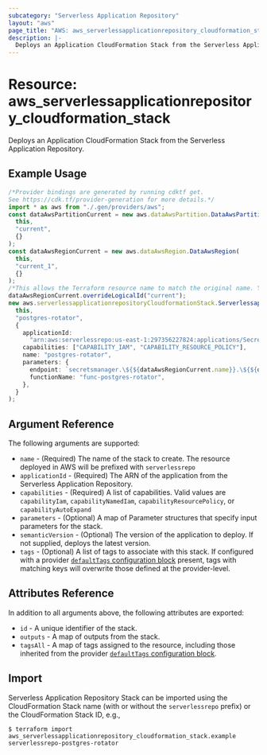 ```yaml
---
subcategory: "Serverless Application Repository"
layout: "aws"
page_title: "AWS: aws_serverlessapplicationrepository_cloudformation_stack"
description: |-
  Deploys an Application CloudFormation Stack from the Serverless Application Repository.
---
```


# Resource: aws\_serverlessapplicationrepository\_cloudformation\_stack

Deploys an Application CloudFormation Stack from the Serverless Application Repository.

## Example Usage

```typescript
/*Provider bindings are generated by running cdktf get.
See https://cdk.tf/provider-generation for more details.*/
import * as aws from "./.gen/providers/aws";
const dataAwsPartitionCurrent = new aws.dataAwsPartition.DataAwsPartition(
  this,
  "current",
  {}
);
const dataAwsRegionCurrent = new aws.dataAwsRegion.DataAwsRegion(
  this,
  "current_1",
  {}
);
/*This allows the Terraform resource name to match the original name. You can remove the call if you don't need them to match.*/
dataAwsRegionCurrent.overrideLogicalId("current");
new aws.serverlessapplicationrepositoryCloudformationStack.ServerlessapplicationrepositoryCloudformationStack(
  this,
  "postgres-rotator",
  {
    applicationId:
      "arn:aws:serverlessrepo:us-east-1:297356227824:applications/SecretsManagerRDSPostgreSQLRotationSingleUser",
    capabilities: ["CAPABILITY_IAM", "CAPABILITY_RESOURCE_POLICY"],
    name: "postgres-rotator",
    parameters: {
      endpoint: `secretsmanager.\${${dataAwsRegionCurrent.name}}.\${${dataAwsPartitionCurrent.dnsSuffix}}`,
      functionName: "func-postgres-rotator",
    },
  }
);

```

## Argument Reference

The following arguments are supported:

* `name` - (Required) The name of the stack to create. The resource deployed in AWS will be prefixed with `serverlessrepo`
* `applicationId` - (Required) The ARN of the application from the Serverless Application Repository.
* `capabilities` - (Required) A list of capabilities. Valid values are `capabilityIam`, `capabilityNamedIam`, `capabilityResourcePolicy`, or `capabilityAutoExpand`
* `parameters` - (Optional) A map of Parameter structures that specify input parameters for the stack.
* `semanticVersion` - (Optional) The version of the application to deploy. If not supplied, deploys the latest version.
* `tags` - (Optional) A list of tags to associate with this stack. If configured with a provider [`defaultTags` configuration block](https://registry.terraform.io/providers/hashicorp/aws/latest/docs#default_tags-configuration-block) present, tags with matching keys will overwrite those defined at the provider-level.

## Attributes Reference

In addition to all arguments above, the following attributes are exported:

* `id` - A unique identifier of the stack.
* `outputs` - A map of outputs from the stack.
* `tagsAll` - A map of tags assigned to the resource, including those inherited from the provider [`defaultTags` configuration block](https://registry.terraform.io/providers/hashicorp/aws/latest/docs#default_tags-configuration-block).

## Import

Serverless Application Repository Stack can be imported using the CloudFormation Stack name (with or without the `serverlessrepo` prefix) or the CloudFormation Stack ID, e.g.,

```console
$ terraform import aws_serverlessapplicationrepository_cloudformation_stack.example serverlessrepo-postgres-rotator
```

